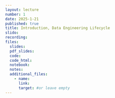 ```yaml
---
layout: lecture
number: 1
date: 2025-1-21
published: true
title: Introduction, Data Engineering Lifecycle
slido:
recording: 
files:
  slides:
  pdf_slides:
  code:
  code_html:
  notebook:
  notes:
  additional_files:
    - name:
      link:
      target: #or leave empty
---
```


